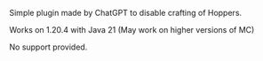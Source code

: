 Simple plugin made by ChatGPT to disable crafting of Hoppers.

Works on 1.20.4 with Java 21 (May work on higher versions of MC)

No support provided.
